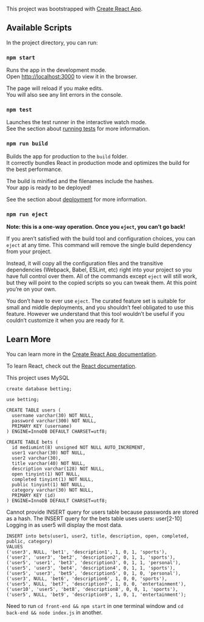 This project was bootstrapped with [Create React App](https://github.com/facebook/create-react-app).

## Available Scripts

In the project directory, you can run:

### `npm start`

Runs the app in the development mode.<br>
Open [http://localhost:3000](http://localhost:3000) to view it in the browser.

The page will reload if you make edits.<br>
You will also see any lint errors in the console.

### `npm test`

Launches the test runner in the interactive watch mode.<br>
See the section about [running tests](https://facebook.github.io/create-react-app/docs/running-tests) for more information.

### `npm run build`

Builds the app for production to the `build` folder.<br>
It correctly bundles React in production mode and optimizes the build for the best performance.

The build is minified and the filenames include the hashes.<br>
Your app is ready to be deployed!

See the section about [deployment](https://facebook.github.io/create-react-app/docs/deployment) for more information.

### `npm run eject`

**Note: this is a one-way operation. Once you `eject`, you can’t go back!**

If you aren’t satisfied with the build tool and configuration choices, you can `eject` at any time. This command will remove the single build dependency from your project.

Instead, it will copy all the configuration files and the transitive dependencies (Webpack, Babel, ESLint, etc) right into your project so you have full control over them. All of the commands except `eject` will still work, but they will point to the copied scripts so you can tweak them. At this point you’re on your own.

You don’t have to ever use `eject`. The curated feature set is suitable for small and middle deployments, and you shouldn’t feel obligated to use this feature. However we understand that this tool wouldn’t be useful if you couldn’t customize it when you are ready for it.

## Learn More

You can learn more in the [Create React App documentation](https://facebook.github.io/create-react-app/docs/getting-started).

To learn React, check out the [React documentation](https://reactjs.org/).


This project uses MySQL

`create database betting;`

`use betting;`

```
CREATE TABLE users (
  username varchar(30) NOT NULL,
  password varchar(300) NOT NULL,
  PRIMARY KEY (username)
) ENGINE=InnoDB DEFAULT CHARSET=utf8;
```

```
CREATE TABLE bets (
  id mediumint(8) unsigned NOT NULL AUTO_INCREMENT,
  user1 varchar(30) NOT NULL,
  user2 varchar(30),
  title varchar(40) NOT NULL,
  description varchar(128) NOT NULL,
  open tinyint(1) NOT NULL,
  completed tinyint(1) NOT NULL,
  public tinyint(1) NOT NULL,
  category varchar(30) NOT NULL,
  PRIMARY KEY (id)
) ENGINE=InnoDB DEFAULT CHARSET=utf8;
```

Cannot provide INSERT query for users table because passwords are stored as a hash. The INSERT query for the bets table uses users: user[2-10]<br>
Logging in as user5 will display the most data.

```
INSERT into bets(user1, user2, title, description, open, completed, public, category)
VALUES
('user3', NULL, 'bet1', 'description1', 1, 0, 1, 'sports'),
('user2', 'user3', 'bet2', 'description2', 0, 1, 1, 'sports'),
('user5', 'user1', 'bet3', 'description3', 0, 1, 1, 'personal'),
('user5', 'user3', 'bet4', 'description4', 0, 1, 1, 'sports'),
('user5', 'user3', 'bet5', 'description5', 0, 1, 0, 'personal'),
('user3', NULL, 'bet6', 'description6', 1, 0, 0, 'sports'),
('user5', NULL, 'bet7', 'description7', 1, 0, 0, 'entertainment'),
('user10', 'user5', 'bet8', 'description8', 0, 0, 1, 'sports'),
('user5', NULL, 'bet9', 'description9', 1, 0, 1, 'entertainment');
```

Need to run `cd front-end && npm start` in one terminal window and `cd back-end && node index.js` in another.
